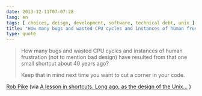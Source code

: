 ```yaml
---
date: 2013-12-11T07:07:28
lang: en
tags: [ choices, deisgn, development, software, technical debt, unix ]
title: "How many bugs and wasted CPU cycles and instances of human frustration"
type: quote
---
```


> How many bugs and wasted CPU cycles and instances of human frustration
> (not to mention bad design) have resulted from that one small shortcut
> about 40 years ago?
>
> Keep that in mind next time you want to cut a corner in your code.

[Rob Pike](https://plus.google.com/+RobPikeTheHuman/) (via [A lesson in
shortcuts. Long ago, as the design of the
Unix...](https://plus.google.com/%20RobPikeTheHuman/posts/R58WgWwN9jp) )

